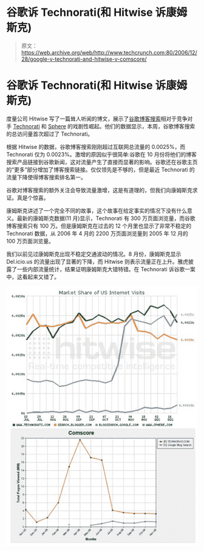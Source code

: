 # 谷歌诉 Technorati(和 Hitwise 诉康姆斯克)

> 原文：<https://web.archive.org/web/http://www.techcrunch.com:80/2006/12/28/google-v-technorati-and-hitwise-v-comscore/>

# 谷歌诉 Technorati(和 Hitwise 诉康姆斯克)

度量公司 Hitwise 写了一篇耸人听闻的博文，展示了[谷歌博客搜索](https://web.archive.org/web/20220818234741/http://blogsearch.google.com/)相对于竞争对手 [Technorati](https://web.archive.org/web/20220818234741/http://www.technorati.com/) 和 [Sphere](https://web.archive.org/web/20220818234741/http://www.sphere.com/) 的戏剧性崛起。他们的数据显示，本周，谷歌博客搜索的总访问量首次超过了 Technorati。

根据 Hitwise 的数据，谷歌博客搜索刚刚超过互联网总流量的 0.0025%，而 Technorati 仅为 0.0023%。激增的原因似乎很简单:谷歌在 10 月份将他们的博客搜索产品链接到谷歌新闻，这对流量产生了直接而显著的影响。谷歌还在谷歌主页的“更多”部分增加了博客搜索链接。仅仅领先是不够的，但是最近 Technorati 的流量下降使得博客搜索排名第一。

谷歌对博客搜索的额外关注会导致流量激增，这是有道理的，但我们向康姆斯克求证。真是个惊喜。

康姆斯克讲述了一个完全不同的故事，这个故事在给定事实的情况下没有什么意义。最新的康姆斯克数据(11 月)显示，Technorati 有 300 万页面浏览量，而谷歌博客搜索只有 100 万。但是康姆斯克在过去的 12 个月里也显示了非常不稳定的 Technorati 数据，从 2006 年 4 月的 2200 万页面浏览量到 2005 年 12 月的 100 万页面浏览量。

我们以前见过康姆斯克出现不稳定交通波动的情况。8 月份，康姆斯克显示 Del.icio.us 的流量出现了显著的下降，而 Hitwise 则表示流量正在上升。雅虎披露了一些内部流量统计，结果证明康姆斯克大错特错。在 Technorati 诉谷歌一案中，这看起来又错了。

![](img/f8fa83db97e18804dd7496ab5b790881.png)